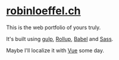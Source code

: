 # [robinloeffel.ch](https://robinloeffel.ch)

This is the web portfolio of yours truly.

It's built using [gulp](https://github.com/gulpjs/gulp), [Rollup](https://github.com/rollup/rollup), [Babel](https://github.com/babel/babel) and [Sass](https://github.com/sass/sass).

Maybe I'll localize it with [Vue](https://github.com/vuejs/vue) some day.
